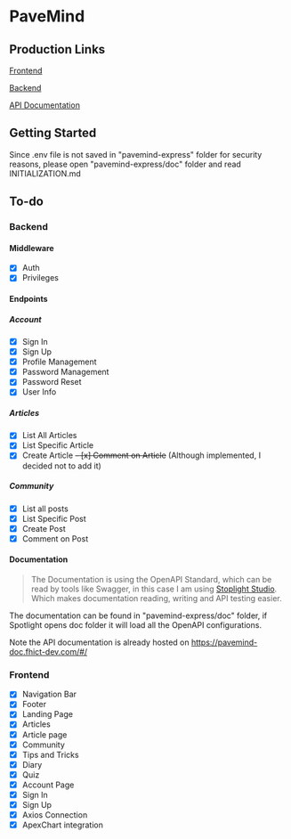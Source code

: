# PaveMind

## Production Links

[Frontend](https://pavemind.fhict-dev.com/)

[Backend](https://pavemind-api.fhict-dev.com/)

[API Documentation](https://pavemind-doc.fhict-dev.com/#/)

## Getting Started

Since .env file is not saved in "pavemind-express" folder for security reasons, please open "pavemind-express/doc" folder and read INITIALIZATION.md

## To-do
### Backend
#### Middleware
- [x] Auth
- [x] Privileges

#### Endpoints
##### Account
- [x] Sign In
- [x] Sign Up
- [x] Profile Management
- [x] Password Management
- [x] Password Reset
- [x] User Info
##### Articles
- [x] List All Articles
- [x] List Specific Article
- [x] Create Article
~~- [x] Comment on Article~~ (Although implemented, I decided not to add it)
##### Community
- [x]  List all posts
- [x]  List Specific Post
- [x]  Create Post
- [x]  Comment on Post

#### Documentation
> The Documentation is using the OpenAPI Standard, which can be read by tools like Swagger, in this case I am using [Stoplight Studio](https://stoplight.io/studio). Which makes documentation reading, writing and API testing easier.

The documentation can be found in "pavemind-express/doc" folder, if Spotlight opens doc folder it will load all the OpenAPI configurations.

Note the API documentation is already hosted on https://pavemind-doc.fhict-dev.com/#/

### Frontend
- [x] Navigation Bar
- [x] Footer
- [x] Landing Page
- [x] Articles
- [x] Article page
- [x] Community
- [x] Tips and Tricks
- [x] Diary
- [x] Quiz
- [x] Account Page
- [x] Sign In
- [x] Sign Up
- [x] Axios Connection
- [x] ApexChart integration